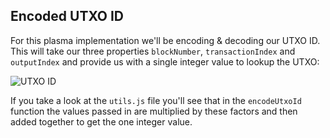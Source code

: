## Encoded UTXO ID

For this plasma implementation we'll be encoding & decoding our UTXO ID. This will take our three properties `blockNumber`, `transactionIndex` and `outputIndex` and provide us with a single integer value to lookup the UTXO:

![UTXO ID](https://res.cloudinary.com/divzjiip8/image/upload/v1553559789/utxoid_nosxvu.png)

If you take a look at the `utils.js` file you'll see that  in the `encodeUtxoId` function the values passed in are multiplied by these factors and then added together to get the one integer value.